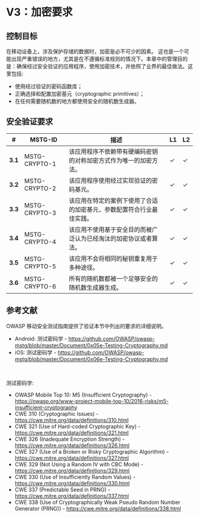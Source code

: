 # V3：加密要求

## 控制目标

在移动设备上，涉及保护存储的数据时，加密是必不可少的因素。 这也是一个可能出现严重错误的地方，尤其是在不遵循标准规则的情况下。本章中的管理目的是：确保经过安全验证的应用程序，使用加密技术，并依照了业界的最佳做法。这里包括:

- 使用经过验证的密码函数库；
- 正确选择和配置加密基元（cryptographic primitives）；
- 在任何需要随机数的地方都使用安全的随机数生成器。

## 安全验证要求

| # | MSTG-ID | 描述 | L1 | L2 |
| -- | -------- | ---------------------- | - | - |
| **3.1** | MSTG-CRYPTO-1 | 该应用程序不依赖带有硬编码密钥的对称加密方式作为唯一的加密方法。 | ✓ | ✓ |
| **3.2** | MSTG-CRYPTO-2 | 该应用程序使用经过实现验证的密码基元。 | ✓ | ✓ |
| **3.3** | MSTG-CRYPTO-3 | 该应用在特定的案例下使用了合适的加密基元，参数配置符合行业最佳实践。 | ✓ | ✓ |
| **3.4** | MSTG-CRYPTO-4 | 该应用不使用基于安全目的而被广泛认为已经淘汰的加密协议或者算法。  | ✓ | ✓ |
| **3.5** | MSTG-CRYPTO-5 | 该应用不会将相同的秘钥重复用于多种途径。  | ✓ | ✓ |
| **3.6** | MSTG-CRYPTO-6 | 所有的随机数都被一个足够安全的随机数生成器生成。 | ✓ | ✓ |

## 参考文献

OWASP 移动安全测试指南提供了验证本节中列出的要求的详细说明。

- Android: 测试密码学 - <https://github.com/OWASP/owasp-mstg/blob/master/Document/0x05e-Testing-Cryptography.md>
- iOS: 测试密码学 - <https://github.com/OWASP/owasp-mstg/blob/master/Document/0x06e-Testing-Cryptography.md>

<div style="page-break-after: always; visibility: hidden">
\pagebreak
</div>

测试密码学:

- OWASP Mobile Top 10: M5 (Insufficient Cryptography) - <https://owasp.org/www-project-mobile-top-10/2016-risks/m5-insufficient-cryptography>
- CWE 310 (Cryptographic Issues) - <https://cwe.mitre.org/data/definitions/310.html>
- CWE 321 (Use of Hard-coded Cryptographic Key) - <https://cwe.mitre.org/data/definitions/321.html>
- CWE 326 (Inadequate Encryption Strength) - <https://cwe.mitre.org/data/definitions/326.html>
- CWE 327 (Use of a Broken or Risky Cryptographic Algorithm) - <https://cwe.mitre.org/data/definitions/327.html>
- CWE 329 (Not Using a Random IV with CBC Mode) - <https://cwe.mitre.org/data/definitions/329.html>
- CWE 330 (Use of Insufficiently Random Values) - <https://cwe.mitre.org/data/definitions/330.html>
- CWE 337 (Predictable Seed in PRNG) - <https://cwe.mitre.org/data/definitions/337.html>
- CWE 338 (Use of Cryptographically Weak Pseudo Random Number Generator (PRNG)) - <https://cwe.mitre.org/data/definitions/338.html>
